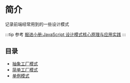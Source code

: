 # 简介

记录前端经常用到的一些设计模式

:::tip 参考
[掘进小册:JavaScript 设计模式核⼼原理与应⽤实践](https://juejin.im/book/5c70fc83518825428d7f9dfb/section/5c7163256fb9a049d132c3ed)
:::

## 目录
* [抽象工厂模式](./abstractfactory.md)
* [简单工厂模式](./factory.md)
* [单例模式](./single.md)